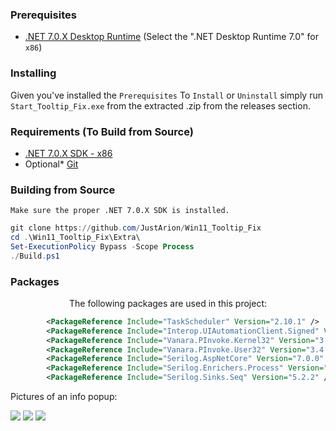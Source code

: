 ### Prerequisites
* [.NET 7.0.X Desktop Runtime](https://dotnet.microsoft.com/en-us/download/dotnet/7.0) (Select the ".NET Desktop Runtime 7.0" for `x86`)

### Installing
Given you've installed the `Prerequisites`
To `Install` or `Uninstall` simply run `Start_Tooltip_Fix.exe` from the extracted .zip from the releases section.

### Requirements (To Build from Source)
* [.NET 7.0.X SDK - x86](https://dotnet.microsoft.com/en-us/download/dotnet/7.0)
* Optional* [Git](https://git-scm.com/downloads)

### Building from Source
`Make sure the proper .NET 7.0.X SDK is installed.`
```ps1
git clone https://github.com/JustArion/Win11_Tooltip_Fix
cd .\Win11_Tooltip_Fix\Extra\
Set-ExecutionPolicy Bypass -Scope Process
./Build.ps1
```

### Packages
<p align="center">
The following packages are used in this project:
</p>

```xml
        <PackageReference Include="TaskScheduler" Version="2.10.1" />
        <PackageReference Include="Interop.UIAutomationClient.Signed" Version="10.19041.0" />
        <PackageReference Include="Vanara.PInvoke.Kernel32" Version="3.4.16" />
        <PackageReference Include="Vanara.PInvoke.User32" Version="3.4.15" />
        <PackageReference Include="Serilog.AspNetCore" Version="7.0.0" />
        <PackageReference Include="Serilog.Enrichers.Process" Version="2.0.2" />
        <PackageReference Include="Serilog.Sinks.Seq" Version="5.2.2" />
```

Pictures of an info popup:

<img src="https://cdn.discordapp.com/attachments/883435300880261120/1036287020038901920/5096f326-4e01-47b6-bdac-039aec7da779_30-10-2022.png"/>

<img src="https://cdn.discordapp.com/attachments/883435300880261120/1036287334846578770/d62c5052-a6c1-461b-bff9-33418f2d2d20_30-10-2022.png"/>

<img src="https://cdn.discordapp.com/attachments/883435300880261120/1036287528354988163/ca74a981-2d73-49da-852d-d42f831d588c_30-10-2022.png"/>
